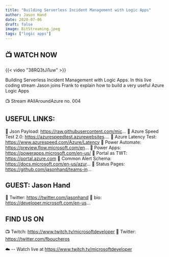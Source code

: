 ```yaml
---
title: "Building Serverless Incident Management with Logic Apps"
author: Jason Hand
date: 2020-07-06
draft: false
image: BitStreaming.jpeg
tags: ["logic apps"]
---
```


## 📺 WATCH NOW

{{< video "38RQ3tJi1uw" >}}

Building Serverless Incident Management with Logic Apps. In this live coding stream Jason joins Frank to explain how to build a very useful Azure Logic Apps

📺 Stream #AllAroundAzure no. 004

USEFUL LINKS:
-----------------------

🔗 Json Payload: https://raw.githubusercontent.com/mic...
🔗 Azure Speed Test 2.0: https://azurespeedtest.azurewebsites....
🔗 Azure Latency Test: https://www.azurespeed.com/Azure/Latency
🔗 Power Automate: https://preview.flow.microsoft.com/en...
🔗 Power Apps: https://powerapps.microsoft.com/en-us/
🔗 Portal as TWT: https://portal.azure.com
🔗 Common Alert Schema: https://docs.microsoft.com/en-us/azur...
🔗 Status Pages: https://github.com/jasonhand/teams-in...


GUEST: Jason Hand
-----------------

🔗 Twitter: https://twitter.com/jasonhand
🔗 bio: https://developer.microsoft.com/en-us...


FIND US ON
---------------

📺 Twitch: https://www.twitch.tv/microsoftdeveloper
🔗 Twitter: https://twitter.com/fboucheros


☁️ -- Watch live at https://www.twitch.tv/microsoftdeveloper
